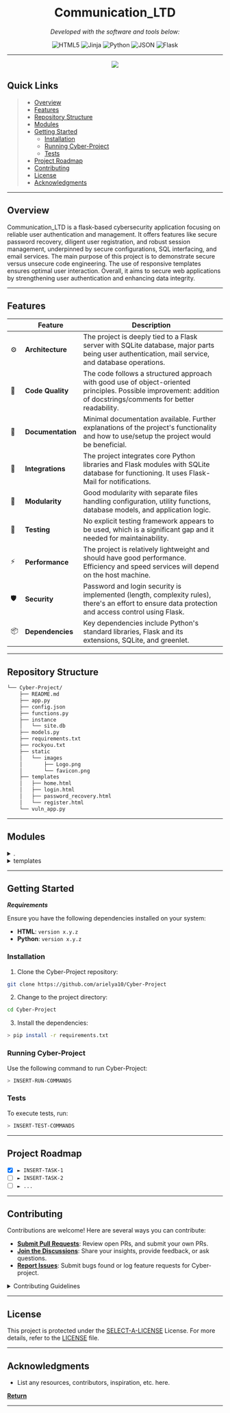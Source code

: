 
<p align="center">
    <h1 align="center">Communication_LTD</h1>
</p>

<p align="center">
		<em>Developed with the software and tools below:</em>
</p>

<p align="center">
	<img src="https://img.shields.io/badge/HTML5-E34F26.svg?style=flat&logo=HTML5&logoColor=white" alt="HTML5">
	<img src="https://img.shields.io/badge/Jinja-B41717.svg?style=flat&logo=Jinja&logoColor=white" alt="Jinja">
	<img src="https://img.shields.io/badge/Python-3776AB.svg?style=flat&logo=Python&logoColor=white" alt="Python">
	<img src="https://img.shields.io/badge/JSON-000000.svg?style=flat&logo=JSON&logoColor=white" alt="JSON">
	<img src="https://img.shields.io/badge/Flask-000000.svg?style=flat&logo=Flask&logoColor=white" alt="Flask">
</p>
<hr>
<p align="center">
  <img src="https://i.imgur.com/Oe8lWXh.png" />
</p>

##  Quick Links

> - [ Overview](#-overview)
> - [ Features](#-features)
> - [ Repository Structure](#-repository-structure)
> - [ Modules](#-modules)
> - [ Getting Started](#-getting-started)
>   - [ Installation](#-installation)
>   - [ Running Cyber-Project](#-running-Cyber-Project)
>   - [ Tests](#-tests)
> - [ Project Roadmap](#-project-roadmap)
> - [ Contributing](#-contributing)
> - [ License](#-license)
> - [ Acknowledgments](#-acknowledgments)

---

##  Overview

Communication_LTD is a flask-based cybersecurity application focusing on reliable user authentication and management. It offers features like secure password recovery, diligent user registration, and robust session management, underpinned by secure configurations, SQL interfacing, and email services. The main purpose of this project is to demonstrate secure versus unsecure code engineering. The use of responsive templates ensures optimal user interaction. Overall, it aims to secure web applications by strengthening user authentication and enhancing data integrity.

---

##  Features

|    |   Feature         | Description |
|----|-------------------|---------------------------------------------------------------|
| ⚙️  | **Architecture**  | The project is deeply tied to a Flask server with SQLite database, major parts being user authentication, mail service, and database operations. |
| 🔩 | **Code Quality**  | The code follows a structured approach with good use of object-oriented principles. Possible improvement: addition of docstrings/comments for better readability. |
| 📄 | **Documentation** | Minimal documentation available. Further explanations of the project's functionality and how to use/setup the project would be beneficial. |
| 🔌 | **Integrations**  | The project integrates core Python libraries and Flask modules with SQLite database for functioning. It uses Flask-Mail for notifications. |
| 🧩 | **Modularity**    | Good modularity with separate files handling configuration, utility functions, database models, and application logic. |
| 🧪 | **Testing**       | No explicit testing framework appears to be used, which is a significant gap and it needed for maintainability. |
| ⚡️  | **Performance**   | The project is relatively lightweight and should have good performance. Efficiency and speed services will depend on the host machine. |
| 🛡️ | **Security**      | Password and login security is implemented (length, complexity rules), there's an effort to ensure data protection and access control using Flask. |
| 📦 | **Dependencies**  | Key dependencies include Python's standard libraries, Flask and its extensions, SQLite, and greenlet. |


---

##  Repository Structure

```sh
└── Cyber-Project/
    ├── README.md
    ├── app.py
    ├── config.json
    ├── functions.py
    ├── instance
    │   └── site.db
    ├── models.py
    ├── requirements.txt
    ├── rockyou.txt
    ├── static
    │   └── images
    │       ├── Logo.png
    │       └── favicon.png
    ├── templates
    │   ├── home.html
    │   ├── login.html
    │   ├── password_recovery.html
    │   └── register.html
    └── vuln_app.py
```

---

##  Modules

<details closed><summary>.</summary>

| File                                                                                        | Summary                                                                                                                                                                                                                                                                                                                                                                                                                                                  |
| ---                                                                                         | ---                                                                                                                                                                                                                                                                                                                                                                                                                                                      |
| [rockyou.txt](https://github.com/arielya10/Cyber-Project/blob/master/rockyou.txt)           | The "rockyou.txt" file contains a list of these compromised passwords, which are often utilized by security professionals and hackers for password cracking and security testing purposes. The file serves as a cautionary reminder of the importance of strong, unique passwords and the risks associated with poor password management practices..                                                                                           |
| [config.json](https://github.com/arielya10/Cyber-Project/blob/master/config.json)           | The config.json file in the Cyber-Project repository centrally defines the system's security policies such as password length, complexity rules, password history, and maximum login attempts — an important configuration asset. It also specifies the dictionary file for password validation, the secret key, and mail server settings for notifications.                                                                                             |
| [app.py](https://github.com/arielya10/Cyber-Project/blob/master/app.py)                     | This app.py script initiates the main Flask application for the Cyber-Project repository. It imports necessary modules, loads configurations from a JSON file, applies them to the Flask app, and establishes email service through Flask-Mail. Furthermore, it sets a secret key for managing user sessions securely.                                                                                                                 |
| [vuln_app.py](https://github.com/arielya10/Cyber-Project/blob/master/vuln_app.py)           | vulnerable version of the app. py, its vulnerable to SQL injection and stored XSS. The login page can be hacked by writing "username'-- -" In the login page. The registarion/add users pages can be hacked writing "email@gmail.com'; DROP TABLE customer; --".                                                                                                                 |
| [functions.py](https://github.com/arielya10/Cyber-Project/blob/master/functions.py)         | This code snippet can be found in the functions.py file within the Cyber-Project repository. It includes vital functions for establishing a connection to the database and updating a user's password. Interacting with the SQLite database, these methods contribute to the overall user authentication and manage crucial password update operations.                                                                                                  |
| [models.py](https://github.com/arielya10/Cyber-Project/blob/master/models.py)               | The models.py script in the Cyber-Project repository serves as the central database management module. The script is responsible for initializing the SQLite database, creating user and customer tables, establishing a database connection, and removing all data from the database. This underpins the data-oriented operations in the repository, setting up the necessary data schema, facilitating data interactions, and ensuring data integrity. |
| [requirements.txt](https://github.com/arielya10/Cyber-Project/blob/master/requirements.txt) | The requirements.txt file lists all dependencies needed for the Cyber-Project. Besides the mandatory Flask modules, it includes packages for templating (Jinja2), SQL interfacing (SQLAlchemy), and sending emails (Flask-Mail). This ensures project portability and replicability across different environments.                                                                                                                                       |                                                                                                                           |

</details>

<details closed><summary>templates</summary>

| File                                                                                                              | Summary                                                                                                                                                                                                                                                                                                                                                                                                  |
| ---                                                                                                               | ---                                                                                                                                                                                                                                                                                                                                                                                                      |
| [password_recovery.html](https://github.com/arielya10/Cyber-Project/blob/master/templates/password_recovery.html) | The password_recovery.html is a part of the Cyber-Project repository acting as the user interface for the password recovery feature. It uses BootStrap for design standardization. It displays the company logo and creates the structure for the password recovery form. The final result is communicating with other parts of the infrastructure to confirm/user's identity and reset their passwords. |
| [login.html](https://github.com/arielya10/Cyber-Project/blob/master/templates/login.html)                         | The login.html is part of the templates directory in the Cyber-Project repository. It defines the structure and appearance of the user login page for the application Communication_LTD. Additionally, it provides responsive design for different screen sizes, integrates Bootstrap for UI styling, and includes images from the static directory for branding elements.                               |
| [register.html](https://github.com/arielya10/Cyber-Project/blob/master/templates/register.html)                   | The register.html file provides the interface for user registration in the Cyber-Project platform. It incorporates visual elements, user form inputs, and applies Bootstrap for a responsive layout. It also enables dynamic linking to static assets like the website's favicon and logo.                                                                                                               |
| [home.html](https://github.com/arielya10/Cyber-Project/blob/master/templates/home.html)                           | The code in templates/home.html constitutes the repository's homepage user interface for Communication_LTD. It uses Bootstrap for styling and allows displaying the site's logo, title, and welcome message. It also includes a responsive design for optimal viewing across different device screens.                                                                                                   |

</details>

---

##  Getting Started

***Requirements***

Ensure you have the following dependencies installed on your system:

* **HTML**: `version x.y.z`
* **Python**: `version x.y.z`

###  Installation

1. Clone the Cyber-Project repository:

```sh
git clone https://github.com/arielya10/Cyber-Project
```

2. Change to the project directory:

```sh
cd Cyber-Project
```

3. Install the dependencies:

```sh
> pip install -r requirements.txt
```

###  Running Cyber-Project

Use the following command to run Cyber-Project:

```sh
> INSERT-RUN-COMMANDS
```

###  Tests

To execute tests, run:

```sh
> INSERT-TEST-COMMANDS
```

---

##  Project Roadmap

- [X] `► INSERT-TASK-1`
- [ ] `► INSERT-TASK-2`
- [ ] `► ...`

---

##  Contributing

Contributions are welcome! Here are several ways you can contribute:

- **[Submit Pull Requests](https://github.com/arielya10/Cyber-Project/blob/main/CONTRIBUTING.md)**: Review open PRs, and submit your own PRs.
- **[Join the Discussions](https://github.com/arielya10/Cyber-Project/discussions)**: Share your insights, provide feedback, or ask questions.
- **[Report Issues](https://github.com/arielya10/Cyber-Project/issues)**: Submit bugs found or log feature requests for Cyber-project.

<details closed>
    <summary>Contributing Guidelines</summary>

1. **Fork the Repository**: Start by forking the project repository to your GitHub account.
2. **Clone Locally**: Clone the forked repository to your local machine using a Git client.
   ```sh
   git clone https://github.com/arielya10/Cyber-Project
   ```
3. **Create a New Branch**: Always work on a new branch, giving it a descriptive name.
   ```sh
   git checkout -b new-feature-x
   ```
4. **Make Your Changes**: Develop and test your changes locally.
5. **Commit Your Changes**: Commit with a clear message describing your updates.
   ```sh
   git commit -m 'Implemented new feature x.'
   ```
6. **Push to GitHub**: Push the changes to your forked repository.
   ```sh
   git push origin new-feature-x
   ```
7. **Submit a Pull Request**: Create a PR against the original project repository. Clearly describe the changes and their motivations.

Once your PR is reviewed and approved, it will be merged into the main branch.

</details>

---

##  License

This project is protected under the [SELECT-A-LICENSE](https://choosealicense.com/licenses) License. For more details, refer to the [LICENSE](https://choosealicense.com/licenses/) file.

---

##  Acknowledgments

- List any resources, contributors, inspiration, etc. here.

[**Return**](#-quick-links)

---
